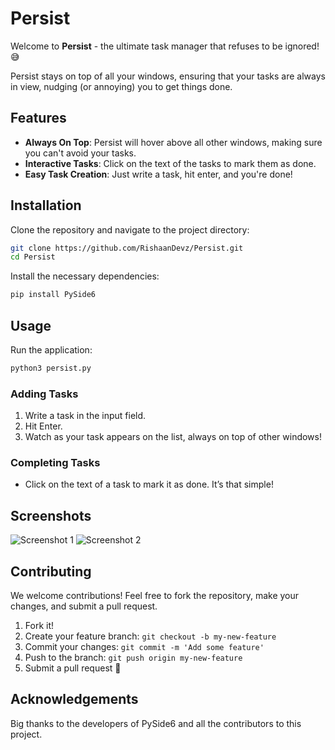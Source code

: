 # Persist

Welcome to **Persist** - the ultimate task manager that refuses to be ignored! 😅

Persist stays on top of all your windows, ensuring that your tasks are always in view, nudging (or annoying) you to get things done.

## Features

- **Always On Top**: Persist will hover above all other windows, making sure you can't avoid your tasks.
- **Interactive Tasks**: Click on the text of the tasks to mark them as done.
- **Easy Task Creation**: Just write a task, hit enter, and you're done!

## Installation

Clone the repository and navigate to the project directory:

```bash
git clone https://github.com/RishaanDevz/Persist.git
cd Persist
```

Install the necessary dependencies:

```bash
pip install PySide6
```

## Usage

Run the application:

```bash
python3 persist.py
```

### Adding Tasks

1. Write a task in the input field.
2. Hit Enter.
3. Watch as your task appears on the list, always on top of other windows!

### Completing Tasks

- Click on the text of a task to mark it as done. It’s that simple!

## Screenshots

![Screenshot 1](https://ibb.co/rFzG1tK)
![Screenshot 2](https://ibb.co/WBkF81R)

## Contributing

We welcome contributions! Feel free to fork the repository, make your changes, and submit a pull request.

1. Fork it!
2. Create your feature branch: `git checkout -b my-new-feature`
3. Commit your changes: `git commit -m 'Add some feature'`
4. Push to the branch: `git push origin my-new-feature`
5. Submit a pull request 🎉

## Acknowledgements

Big thanks to the developers of PySide6 and all the contributors to this project.
